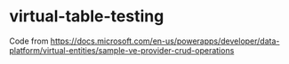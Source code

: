 # virtual-table-testing
Code from https://docs.microsoft.com/en-us/powerapps/developer/data-platform/virtual-entities/sample-ve-provider-crud-operations
